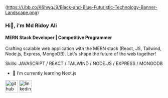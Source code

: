 (https://i.ibb.co/K6hwqJ9/Black-and-Blue-Futuristic-Technology-Banner-Landscape.png)
### Hi👋, i'm Md Ridoy Ali
#### MERN Stack Developer | Competitive Programmer

Crafting scalable web application with the MERN stack (React, JS, Tailwind, Node.js, Express, MongoDB). Let's shape the future of the web together!

Skills:  JAVASCRIPT / REACT / TAILWIND / NODE.JS / EXPRESS / MONGODB

- 🌱 I’m currently learning Next.js 


[<img src='https://cdn.jsdelivr.net/npm/simple-icons@3.0.1/icons/github.svg' alt='github' height='40'>](https://github.com/https://github.com/mdridoyali)  [<img src='https://cdn.jsdelivr.net/npm/simple-icons@3.0.1/icons/linkedin.svg' alt='linkedin' height='40'>](https://www.linkedin.com/in/https://www.linkedin.com/in/md-ridoy-islam-7a3b39280//)  


